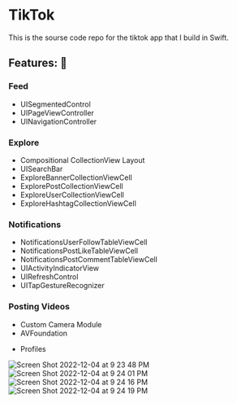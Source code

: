 # TikTok

This is the sourse code repo for the tiktok app that I build in Swift.

## Features: 🧙
### Feed
* UISegmentedControl
* UIPageViewController
* UINavigationController

### Explore
* Compositional CollectionView Layout
* UISearchBar
* ExploreBannerCollectionViewCell
* ExplorePostCollectionViewCell
* ExploreUserCollectionViewCell
* ExploreHashtagCollectionViewCell

### Notifications
* NotificationsUserFollowTableViewCell
* NotificationsPostLikeTableViewCell
* NotificationsPostCommentTableViewCell
* UIActivityIndicatorView
* UIRefreshControl
* UITapGestureRecognizer

### Posting Videos
* Custom Camera Module
* AVFoundation
- Profiles

![Screen Shot 2022-12-04 at 9 23 48 PM](https://user-images.githubusercontent.com/78992253/205557888-ae71ad7b-4282-415a-bd47-331124ea75ce.png)
![Screen Shot 2022-12-04 at 9 24 01 PM](https://user-images.githubusercontent.com/78992253/205557897-27f47367-4f53-4eda-a977-00a982045b89.png)
![Screen Shot 2022-12-04 at 9 24 16 PM](https://user-images.githubusercontent.com/78992253/205557933-222445f4-74b0-4d70-8a30-b574936d7ffd.png)
![Screen Shot 2022-12-04 at 9 24 19 PM](https://user-images.githubusercontent.com/78992253/205557945-dc263cc0-f06c-4b85-89ef-40de5c07be52.png)
